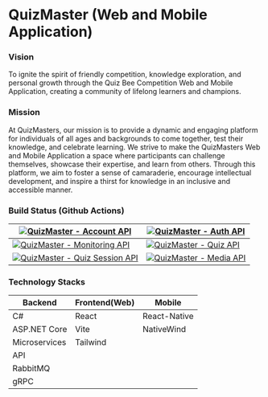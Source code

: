 # QuizMaster (Web and Mobile Application)
### Vision
To ignite the spirit of friendly competition, knowledge exploration, and personal growth through the Quiz Bee Competition Web and Mobile Application, creating a community of lifelong learners and champions.

### Mission
At QuizMasters, our mission is to provide a dynamic and engaging platform for individuals of all ages and backgrounds to come together, test their knowledge, and celebrate learning. We strive to make the QuizMasters Web and Mobile Application a space where participants can challenge themselves, showcase their expertise, and learn from others. Through this platform, we aim to foster a sense of camaraderie, encourage intellectual development, and inspire a thirst for knowledge in an inclusive and accessible manner.


### Build Status (Github Actions)
[![QuizMaster - Account API](https://github.com/FS-FAST-TRACK/QuizMaster/actions/workflows/backend.api.account.yml/badge.svg)](https://github.com/FS-FAST-TRACK/QuizMaster/actions/workflows/backend.api.account.yml) | [![QuizMaster - Auth API](https://github.com/FS-FAST-TRACK/QuizMaster/actions/workflows/backend.api.auth.yml/badge.svg)](https://github.com/FS-FAST-TRACK/QuizMaster/actions/workflows/backend.api.auth.yml)
---|---
[![QuizMaster - Monitoring API](https://github.com/FS-FAST-TRACK/QuizMaster/actions/workflows/backend.api.monitoring.yml/badge.svg)](https://github.com/FS-FAST-TRACK/QuizMaster/actions/workflows/backend.api.monitoring.yml) | [![QuizMaster - Quiz API](https://github.com/FS-FAST-TRACK/QuizMaster/actions/workflows/backend.api.quiz.yml/badge.svg)](https://github.com/FS-FAST-TRACK/QuizMaster/actions/workflows/backend.api.quiz.yml)
[![QuizMaster - Quiz Session API](https://github.com/FS-FAST-TRACK/QuizMaster/actions/workflows/backend.api.quizsession.yml/badge.svg)](https://github.com/FS-FAST-TRACK/QuizMaster/actions/workflows/backend.api.quizsession.yml) | [![QuizMaster - Media API](https://github.com/FS-FAST-TRACK/QuizMaster/actions/workflows/backend.api.media.yml/badge.svg)](https://github.com/FS-FAST-TRACK/QuizMaster/actions/workflows/backend.api.media.yml)

### Technology Stacks
Backend | Frontend(Web) | Mobile
---|---|---
C#|React|React-Native
ASP.NET Core|Vite|NativeWind
Microservices|Tailwind
API|
RabbitMQ|
gRPC|
